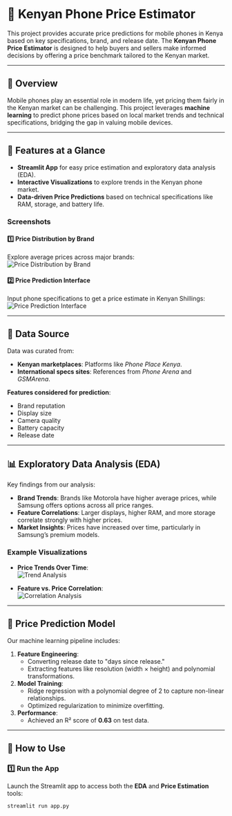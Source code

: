 # 📱 Kenyan Phone Price Estimator
This project provides accurate price predictions for mobile phones in Kenya based on key specifications, brand, and release date. The **Kenyan Phone Price Estimator** is designed to help buyers and sellers make informed decisions by offering a price benchmark tailored to the Kenyan market.

---

## 📝 Overview
Mobile phones play an essential role in modern life, yet pricing them fairly in the Kenyan market can be challenging. This project leverages **machine learning** to predict phone prices based on local market trends and technical specifications, bridging the gap in valuing mobile devices.

---

## 📂 Features at a Glance
- **Streamlit App** for easy price estimation and exploratory data analysis (EDA).
- **Interactive Visualizations** to explore trends in the Kenyan phone market.
- **Data-driven Price Predictions** based on technical specifications like RAM, storage, and battery life.

### **Screenshots**
#### 1️⃣ Price Distribution by Brand
Explore average prices across major brands:  
![Price Distribution by Brand](https://github.com/user-attachments/assets/b39de78e-8bd1-47f7-91f4-a839de18a672)

#### 2️⃣ Price Prediction Interface
Input phone specifications to get a price estimate in Kenyan Shillings:  
![Price Prediction Interface](https://github.com/user-attachments/assets/488d123c-48ce-4f50-a7b0-31ae7e4aa4d7)

---

## 💾 Data Source
Data was curated from:
- **Kenyan marketplaces**: Platforms like *Phone Place Kenya*.
- **International specs sites**: References from *Phone Arena* and *GSMArena*.

**Features considered for prediction**:
- Brand reputation
- Display size
- Camera quality
- Battery capacity
- Release date

---

## 📊 Exploratory Data Analysis (EDA)
Key findings from our analysis:
- **Brand Trends**: Brands like Motorola have higher average prices, while Samsung offers options across all price ranges.
- **Feature Correlations**: Larger displays, higher RAM, and more storage correlate strongly with higher prices.
- **Market Insights**: Prices have increased over time, particularly in Samsung’s premium models.

### Example Visualizations
- **Price Trends Over Time**:  
  ![Trend Analysis](https://via.placeholder.com/600x400?text=Trend+Visualization)

- **Feature vs. Price Correlation**:  
  ![Correlation Analysis](https://via.placeholder.com/600x400?text=Correlation+Visualization)

---

## 🔮 Price Prediction Model
Our machine learning pipeline includes:
1. **Feature Engineering**:
   - Converting release date to "days since release."
   - Extracting features like resolution (width × height) and polynomial transformations.
2. **Model Training**:
   - Ridge regression with a polynomial degree of 2 to capture non-linear relationships.
   - Optimized regularization to minimize overfitting.
3. **Performance**:
   - Achieved an R² score of **0.63** on test data.

---

## 🚀 How to Use
### 1️⃣ Run the App
Launch the Streamlit app to access both the **EDA** and **Price Estimation** tools:
```bash
streamlit run app.py

